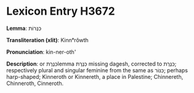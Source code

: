 # Lexicon Entry H3672

**Lemma**: כִּנְּרוֹת

**Transliteration (xlit)**: Kinnᵉrôwth

**Pronunciation**: kin-ner-oth'

**Description**:
or כִּנֶּרֶתlemma כִּנֶרֶת missing dagesh, corrected to כִּנֶּרֶת; respectively plural and singular feminine from the same as כִּנּוֹר; perhaps harp-shaped; Kinneroth or Kinnereth, a place in Palestine; Chinnereth, Chinneroth, Cinneroth.
